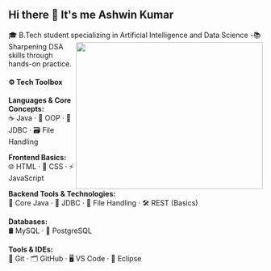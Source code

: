## Hi there 👋 It's me Ashwin Kumar

🎓 B.Tech student specializing in Artificial Intelligence and Data Science
<img align="right" width="370" height="290" src="https://i.pinimg.com/originals/47/f0/34/47f0342cec72b800463bf003eac1257e.gif">
   -📚 Sharpening DSA skills through hands-on practice.

#### ⚙️ Tech Toolbox

**Languages & Core Concepts:**  
☕ Java · 🧱 OOP · 🔗 JDBC · 🗃️ File Handling

**Frontend Basics:**  
🌐 HTML · 🎨 CSS · ⚡ JavaScript

**Backend Tools & Technologies:**  
🧠 Core Java · 🔌 JDBC · 📂 File Handling · 🛠️ REST (Basics)

**Databases:**  
🛢️ MySQL · 🧾 PostgreSQL

**Tools & IDEs:**  
🔧 Git · 🗂️ GitHub · 🖥️ VS Code · 🧰 Eclipse

